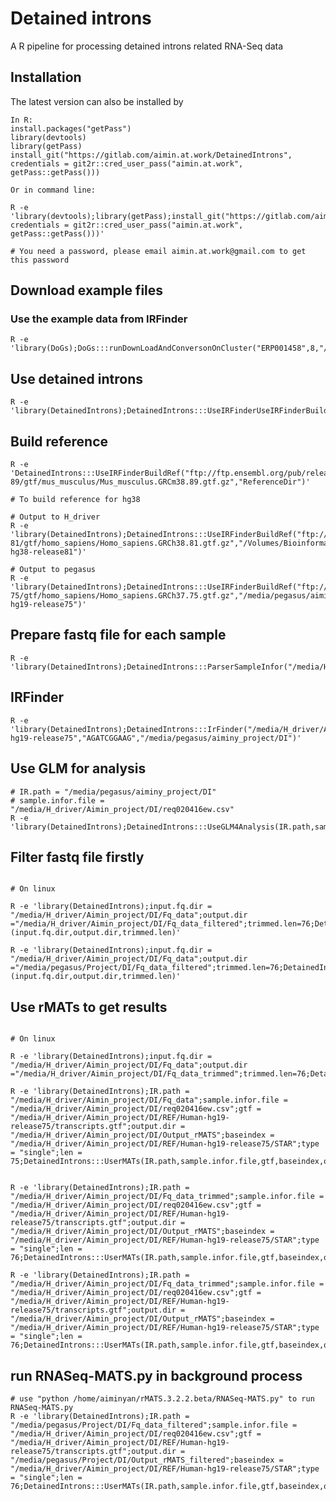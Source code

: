 # Detained introns
A R pipeline for processing detained introns related RNA-Seq data

## Installation
The latest version can also be installed by
```{r eval=FALSE, message=FALSE, warning=FALSE, results='hide'}
In R:
install.packages("getPass")
library(devtools)
library(getPass)
install_git("https://gitlab.com/aimin.at.work/DetainedIntrons", credentials = git2r::cred_user_pass("aimin.at.work", getPass::getPass()))

Or in command line:

R -e 'library(devtools);library(getPass);install_git("https://gitlab.com/aimin.at.work/DetainedIntrons", credentials = git2r::cred_user_pass("aimin.at.work", getPass::getPass()))'

# You need a password, please email aimin.at.work@gmail.com to get this password
```

## Download example files
### Use the example data from IRFinder
```{r eval=FALSE, message=FALSE, warning=FALSE, results='hide'}
R -e 'library(DoGs);DoGs:::runDownLoadAndConversonOnCluster("ERP001458",8,"/scratch/projects/bbc/aiminy_project/DI")'
```

## Use detained introns
```{r eval=FALSE, message=FALSE, warning=FALSE, results='hide'}
R -e 'library(DetainedIntrons);DetainedIntrons:::UseIRFinderUseIRFinderBuildRef("input.path","output.path")'
```

## Build reference
```{r eval=FALSE, message=FALSE, warning=FALSE, results='hide'}
R -e 'DetainedIntrons:::UseIRFinderBuildRef("ftp://ftp.ensembl.org/pub/release-89/gtf/mus_musculus/Mus_musculus.GRCm38.89.gtf.gz","ReferenceDir")'

# To build reference for hg38

# Output to H_driver
R -e 'library(DetainedIntrons);DetainedIntrons:::UseIRFinderBuildRef("ftp://ftp.ensembl.org/pub/release-81/gtf/homo_sapiens/Homo_sapiens.GRCh38.81.gtf.gz","/Volumes/Bioinformatics$/Aimin_project/DI/REF/Human-hg38-release81")'

# Output to pegasus
R -e 'library(DetainedIntrons);DetainedIntrons:::UseIRFinderBuildRef("ftp://ftp.ensembl.org/pub/release-75/gtf/homo_sapiens/Homo_sapiens.GRCh37.75.gtf.gz","/media/pegasus/aiminy_project/DI/REF/Human-hg19-release75")'
```

## Prepare fastq file for each sample
```{r eval=FALSE, message=FALSE, warning=FALSE, results='hide'}
R -e 'library(DetainedIntrons);DetainedIntrons:::ParserSampleInfor("/media/H_driver/Aimin_project/DI/req020416ew.csv","/media/H_driver/James/Data_temp","/media/H_driver/Aimin_project/DI/Fq_data")'
```

## IRFinder
```{r eval=FALSE, message=FALSE, warning=FALSE, results='hide'}
R -e 'library(DetainedIntrons);DetainedIntrons:::IrFinder("/media/H_driver/Aimin_project/DI/Fq_data","/media/H_driver/Aimin_project/DI/REF/Human-hg19-release75","AGATCGGAAG","/media/pegasus/aiminy_project/DI")'
```

## Use GLM for analysis
```{r eval=FALSE, message=FALSE, warning=FALSE, results='hide'}
# IR.path = "/media/pegasus/aiminy_project/DI"
# sample.infor.file = "/media/H_driver/Aimin_project/DI/req020416ew.csv"
R -e 'library(DetainedIntrons);DetainedIntrons:::UseGLM4Analysis(IR.path,sample.infor.file)'
```


## Filter fastq file firstly
```{r eval=FALSE, message=FALSE, warning=FALSE, results='hide'}

# On linux

R -e 'library(DetainedIntrons);input.fq.dir = "/media/H_driver/Aimin_project/DI/Fq_data";output.dir ="/media/H_driver/Aimin_project/DI/Fq_data_filtered";trimmed.len=76;DetainedIntrons:::FilterFastq (input.fq.dir,output.dir,trimmed.len)'

R -e 'library(DetainedIntrons);input.fq.dir = "/media/H_driver/Aimin_project/DI/Fq_data";output.dir ="/media/pegasus/Project/DI/Fq_data_filtered";trimmed.len=76;DetainedIntrons:::FilterFastq (input.fq.dir,output.dir,trimmed.len)'

```

## Use rMATs to get results
```{r eval=FALSE, message=FALSE, warning=FALSE, results='hide'}

# On linux

R -e 'library(DetainedIntrons);input.fq.dir = "/media/H_driver/Aimin_project/DI/Fq_data";output.dir ="/media/H_driver/Aimin_project/DI/Fq_data_trimmed";trimmed.len=76;DetainedIntrons:::TrimFastq(input.fq.dir,output.dir,trimmed.len)'

R -e 'library(DetainedIntrons);IR.path = "/media/H_driver/Aimin_project/DI/Fq_data";sample.infor.file = "/media/H_driver/Aimin_project/DI/req020416ew.csv";gtf = "/media/H_driver/Aimin_project/DI/REF/Human-hg19-release75/transcripts.gtf";output.dir = "/media/H_driver/Aimin_project/DI/Output_rMATS";baseindex = "/media/H_driver/Aimin_project/DI/REF/Human-hg19-release75/STAR";type = "single";len = 75;DetainedIntrons:::UserMATs(IR.path,sample.infor.file,gtf,baseindex,output.dir,type,len)'


R -e 'library(DetainedIntrons);IR.path = "/media/H_driver/Aimin_project/DI/Fq_data_trimmed";sample.infor.file = "/media/H_driver/Aimin_project/DI/req020416ew.csv";gtf = "/media/H_driver/Aimin_project/DI/REF/Human-hg19-release75/transcripts.gtf";output.dir = "/media/H_driver/Aimin_project/DI/Output_rMATS";baseindex = "/media/H_driver/Aimin_project/DI/REF/Human-hg19-release75/STAR";type = "single";len = 76;DetainedIntrons:::UserMATs(IR.path,sample.infor.file,gtf,baseindex,output.dir,type,len)'

R -e 'library(DetainedIntrons);IR.path = "/media/H_driver/Aimin_project/DI/Fq_data_trimmed";sample.infor.file = "/media/H_driver/Aimin_project/DI/req020416ew.csv";gtf = "/media/H_driver/Aimin_project/DI/REF/Human-hg19-release75/transcripts.gtf";output.dir = "/media/H_driver/Aimin_project/DI/Output_rMATS";baseindex = "/media/H_driver/Aimin_project/DI/REF/Human-hg19-release75/STAR";type = "single";len = 76;DetainedIntrons:::UserMATs(IR.path,sample.infor.file,gtf,baseindex,output.dir,type,len)'
```

## run RNASeq-MATS.py in background process
```{r eval=FALSE, message=FALSE, warning=FALSE, results='hide'}
# use "python /home/aiminyan/rMATS.3.2.2.beta/RNASeq-MATS.py" to run RNASeq-MATS.py
R -e 'library(DetainedIntrons);IR.path = "/media/pegasus/Project/DI/Fq_data_filtered";sample.infor.file = "/media/H_driver/Aimin_project/DI/req020416ew.csv";gtf = "/media/H_driver/Aimin_project/DI/REF/Human-hg19-release75/transcripts.gtf";output.dir = "/media/pegasus/Project/DI/Output_rMATS_filtered";baseindex = "/media/H_driver/Aimin_project/DI/REF/Human-hg19-release75/STAR";type = "single";len = 76;DetainedIntrons:::UserMATs(IR.path,sample.infor.file,gtf,baseindex,output.dir,type,len)'
```
